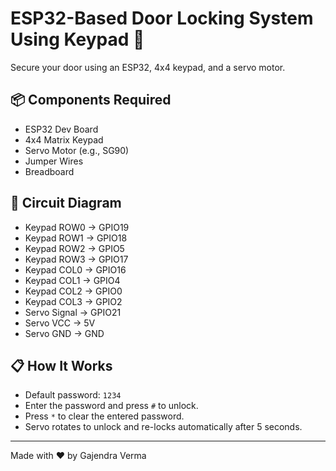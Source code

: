 # ESP32-Based Door Locking System Using Keypad 🔐

Secure your door using an ESP32, 4x4 keypad, and a servo motor.

## 📦 Components Required
- ESP32 Dev Board
- 4x4 Matrix Keypad
- Servo Motor (e.g., SG90)
- Jumper Wires
- Breadboard

## 🔌 Circuit Diagram
- Keypad ROW0 → GPIO19  
- Keypad ROW1 → GPIO18  
- Keypad ROW2 → GPIO5  
- Keypad ROW3 → GPIO17  
- Keypad COL0 → GPIO16  
- Keypad COL1 → GPIO4  
- Keypad COL2 → GPIO0  
- Keypad COL3 → GPIO2  
- Servo Signal → GPIO21  
- Servo VCC → 5V  
- Servo GND → GND  

## 📋 How It Works
- Default password: `1234`
- Enter the password and press `#` to unlock.
- Press `*` to clear the entered password.
- Servo rotates to unlock and re-locks automatically after 5 seconds.

---

Made with ❤️ by Gajendra Verma
